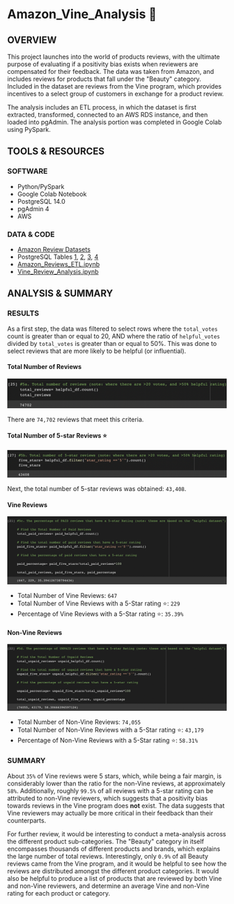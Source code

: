 # Amazon_Vine_Analysis :lipstick:

## OVERVIEW

This project launches into the world of products reviews, with the ultimate purpose of evaluating if a positivity bias exists when reviewers are compensated for their feedback. The data was taken from Amazon, and includes reviews for products that fall under the "Beauty" category. Included in the dataset are reviews from the Vine program, which provides incentives to a select group of customers in exchange for a product review. 

The analysis includes an ETL process, in which the dataset is first extracted, transformed, connected to an AWS RDS instance, and then loaded into pgAdmin. The analysis portion was completed in Google Colab using PySpark.


## TOOLS & RESOURCES

### SOFTWARE

* Python/PySpark
* Google Colab Notebook
* PostgreSQL 14.0 
* pgAdmin 4
* AWS 

### DATA & CODE

* [Amazon Review Datasets](https://s3.amazonaws.com/amazon-reviews-pds/tsv/index.txt)
* PostgreSQL Tables [1](https://github.com/farwaali08/Amazon_Vine_Analysis/blob/0505d67f39c2e11c79a12c9888dadc70b3868a86/Images/customers_table.png), [2](https://github.com/farwaali08/Amazon_Vine_Analysis/blob/0505d67f39c2e11c79a12c9888dadc70b3868a86/Images/products_table.png), [3](https://github.com/farwaali08/Amazon_Vine_Analysis/blob/0505d67f39c2e11c79a12c9888dadc70b3868a86/Images/review_table.png), [4](https://github.com/farwaali08/Amazon_Vine_Analysis/blob/0505d67f39c2e11c79a12c9888dadc70b3868a86/Images/vine_table.png)
* [Amazon_Reviews_ETL.ipynb](https://github.com/farwaali08/Amazon_Vine_Analysis/blob/808f26d8e865d526ed7110dc10b0847ad9d5428c/Amazon_Reviews_ETL.ipynb)
* [Vine_Review_Analysis.ipynb](https://github.com/farwaali08/Amazon_Vine_Analysis/blob/808f26d8e865d526ed7110dc10b0847ad9d5428c/Vine_Review_Analysis.ipynb)

## ANALYSIS & SUMMARY

### RESULTS

As a first step, the data was filtered to select rows where the `total_votes` count is greater than or equal to 20, AND where the ratio of `helpful_votes` divided by `total_votes` is greater than or equal to 50%. This was done to select reviews that are more likely to be helpful (or influential).

#### Total Number of Reviews

![alt_text](https://github.com/farwaali08/Amazon_Vine_Analysis/blob/18ff916817faa07e0ce8950fafe5615d187ff6f2/Images/analysis1.png)

There are `74,702` reviews that meet this criteria.

#### Total Number of 5-star Reviews ⭐

![alt_text](https://github.com/farwaali08/Amazon_Vine_Analysis/blob/18ff916817faa07e0ce8950fafe5615d187ff6f2/Images/analysis2.png)

Next, the total number of 5-star reviews was obtained: `43,408`.

#### Vine Reviews 

![alt_text](https://github.com/farwaali08/Amazon_Vine_Analysis/blob/18ff916817faa07e0ce8950fafe5615d187ff6f2/Images/analysis3.png)

* Total Number of Vine Reviews: `647`
* Total Number of Vine Reviews with a 5-Star rating ⭐: `229`
* Percentage of Vine Reviews with a 5-Star rating ⭐: `35.39%`

#### Non-Vine Reviews 

![alt_text](https://github.com/farwaali08/Amazon_Vine_Analysis/blob/18ff916817faa07e0ce8950fafe5615d187ff6f2/Images/analysis4.png)

* Total Number of Non-Vine Reviews: `74,055`
* Total Number of Non-Vine Reviews with a 5-Star rating ⭐: `43,179`
* Percentage of Non-Vine Reviews with a 5-Star rating ⭐: `58.31%`

### SUMMARY

About `35%` of Vine reviews were 5 stars, which, while being a fair margin, is considerably lower than the ratio for the non-Vine reviews, at approximately `58%`. Additionally, roughly `99.5%` of all reviews with a 5-star rating can be attributed to non-Vine reviewers, which suggests that a positivity bias towards reviews in the Vine program does **not** exist. The data suggests that Vine reviewers may actually be more critical in their feedback than their counterparts.

For further review, it would be interesting to conduct a meta-analysis across the different product sub-categories. The "Beauty" category in itself encompasses thousands of different products and brands, which explains the large number of total reviews. Interestingly, only `0.9%` of all Beauty reviews came from the Vine program, and it would be helpful to see how the reviews are distributed amongst the different product categories. It would also be helpful to produce a list of products that are reviewed by both Vine and non-Vine reviewers, and determine an average Vine and non-Vine rating for each product or category.
